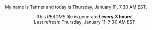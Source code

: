 My name is Tanner and today is Thursday, January 11, 7:30 AM EST.

<p align="center">This <i>README</i> file is generated <b>every 3 hours</b>!</br>Last refresh: Thursday, January 11, 7:30 AM EST<br /></p>
